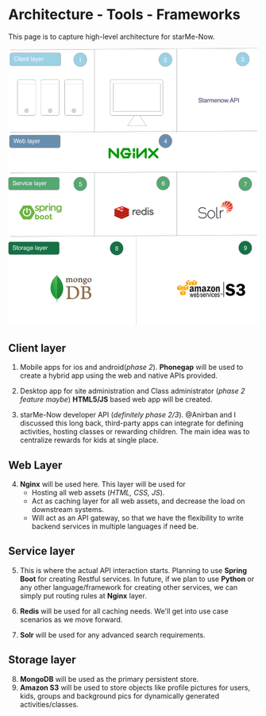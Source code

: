 # Architecture - Tools - Frameworks 

This page is to capture high-level architecture for starMe-Now. 

![alt text](https://github.com/namratawa/starmenow/blob/architecture/slides/archtecture.png)

## Client layer

1. Mobile apps for ios and android(*phase 2*). 
   **Phonegap** will be used to create a hybrid app using the web and native APIs provided.
   
2. Desktop app for site administration and Class administrator (*phase 2 feature maybe*)
   **HTML5/JS** based web app will be created.
   
3. starMe-Now developer API (*definitely phase 2/3*). @Anirban and I discussed this long back, third-party apps can integrate for defining activities, hosting classes or rewarding children. The main idea was to centralize rewards for kids at single place. 

## Web Layer

4. **Nginx** will be used here. This layer will be used for 
    * Hosting all web assets (*HTML, CSS, JS*). 
    * Act as caching layer for all web assets, and decrease the load on downstream systems.
    * Will act as an API gateway, so that we have the flexibility to write backend services in multiple languages if need be.
    
## Service layer

5. This is where the actual API interaction starts. Planning to use **Spring Boot** for creating Restful services. In future, if we plan to use **Python** or any other language/framework for creating other services, we can simply put routing rules at **Nginx** layer.

6. **Redis** will be used for all caching needs. We'll get into use case scenarios as we move forward.

7. **Solr** will be used for any advanced search requirements. 

## Storage layer

8. **MongoDB** will be used as the primary persistent store.
9. **Amazon S3** will be used to store objects like profile pictures for users, kids, groups and background pics for dynamically generated activities/classes. 

  




